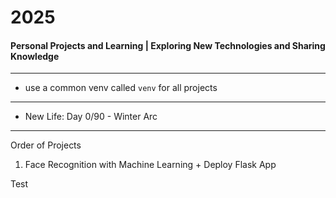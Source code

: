 # 2025
#### Personal Projects and Learning | Exploring New Technologies and Sharing Knowledge

---

- use a common venv called `venv` for all projects

--- 

- New Life: Day 0/90 - Winter Arc

---
Order of Projects

1. Face Recognition with Machine Learning + Deploy Flask App


Test
